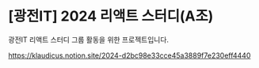 # [광전IT] 2024 리액트 스터디(A조)
광전IT 리액트 스터디 그룹 활동을 위한 프로젝트입니다.

https://klaudicus.notion.site/2024-d2bc98e33cce45a3889f7e230eff4440
